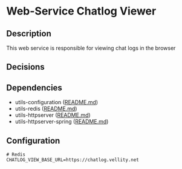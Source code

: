 # Web-Service Chatlog Viewer

## Description

This web service is responsible for viewing chat logs in the browser

## Decisions

## Dependencies

- utils-configuration ([README.md](../../utilities/utils-configuration/README.md))
- utils-redis ([README.md](../../utilities/utils-redis/README.md))
- utils-httpserver ([README.md](../../utilities/utils-httpserver/README.md))
- utils-httpserver-spring ([README.md](../../utilities/utils-httpserver/README.md))

## Configuration
```text
# Redis
CHATLOG_VIEW_BASE_URL=https://chatlog.vellity.net
```